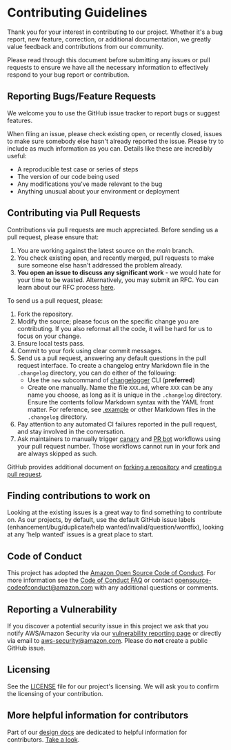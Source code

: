 # Contributing Guidelines

Thank you for your interest in contributing to our project. Whether it's a bug report, new feature, correction, or additional
documentation, we greatly value feedback and contributions from our community.

Please read through this document before submitting any issues or pull requests to ensure we have all the necessary
information to effectively respond to your bug report or contribution.


## Reporting Bugs/Feature Requests

We welcome you to use the GitHub issue tracker to report bugs or suggest features.

When filing an issue, please check existing open, or recently closed, issues to make sure somebody else hasn't already
reported the issue. Please try to include as much information as you can. Details like these are incredibly useful:

* A reproducible test case or series of steps
* The version of our code being used
* Any modifications you've made relevant to the bug
* Anything unusual about your environment or deployment


## Contributing via Pull Requests
Contributions via pull requests are much appreciated. Before sending us a pull request, please ensure that:

1. You are working against the latest source on the *main* branch.
2. You check existing open, and recently merged, pull requests to make sure someone else hasn't addressed the problem already.
3. **You open an issue to discuss any significant work** - we would hate for your time to be wasted. Alternatively, you
   may submit an RFC. You can learn about our RFC process [here](./design/src/rfcs/overview.md).

To send us a pull request, please:

1. Fork the repository.
2. Modify the source; please focus on the specific change you are contributing. If you also reformat all the code, it will be hard for us to focus on your change.
3. Ensure local tests pass.
4. Commit to your fork using clear commit messages.
5. Send us a pull request, answering any default questions in the pull request interface. To create a changelog entry Markdown file in the `.changelog` directory, you can do either of the following:
   - Use the `new` subcommand of [changelogger](https://github.com/smithy-lang/smithy-rs/tree/main/tools/ci-build/changelogger) CLI (**preferred**)
   - Create one manually. Name the file `XXX.md`, where `XXX` can be any name you choose, as long as it is unique in the `.changelog` directory. Ensure the contents follow Markdown syntax with the YAML front matter. For reference, see [.example](https://github.com/smithy-lang/smithy-rs/blob/3e250cf9f61ee17ccd66e16314d4e47f3dd95e25/.changelog/.example) or other Markdown files in the `.changelog` directory.
6. Pay attention to any automated CI failures reported in the pull request, and stay involved in the conversation.
7. Ask maintainers to manually trigger [canary](https://github.com/smithy-lang/smithy-rs/actions/workflows/manual-canary.yml) and [PR bot](https://github.com/smithy-lang/smithy-rs/actions/workflows/manual-pull-request-bot.yml) workflows using your pull request number. Those workflows cannot run in your fork and are always skipped as such.

GitHub provides additional document on [forking a repository](https://help.github.com/articles/fork-a-repo/) and
[creating a pull request](https://help.github.com/articles/creating-a-pull-request/).


## Finding contributions to work on
Looking at the existing issues is a great way to find something to contribute on. As our projects, by default, use the default GitHub issue labels (enhancement/bug/duplicate/help wanted/invalid/question/wontfix), looking at any 'help wanted' issues is a great place to start.


## Code of Conduct
This project has adopted the [Amazon Open Source Code of Conduct](https://aws.github.io/code-of-conduct).
For more information see the [Code of Conduct FAQ](https://aws.github.io/code-of-conduct-faq) or contact
opensource-codeofconduct@amazon.com with any additional questions or comments.


## Reporting a Vulnerability

If you discover a potential security issue in this project we ask that you notify AWS/Amazon Security
via our [vulnerability reporting page](http://aws.amazon.com/security/vulnerability-reporting/) or directly via email to aws-security@amazon.com.
Please do **not** create a public GitHub issue.


## Licensing

See the [LICENSE](LICENSE) file for our project's licensing. We will ask you to confirm the licensing of your contribution.

## More helpful information for contributors

Part of our [design docs](./design/src/overview.md) are dedicated to helpful information for contributors.
[Take a look](./design/src/contributing/overview.md).
